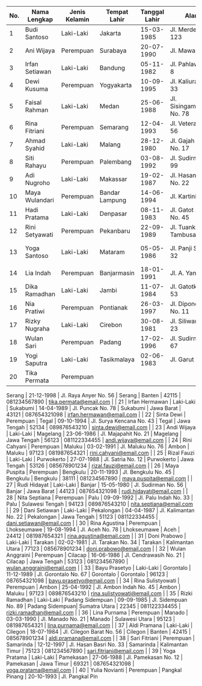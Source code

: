 | No. | Nama Lengkap         | Jenis Kelamin | Tempat Lahir     | Tanggal Lahir | Alamat                                      | Kota          | Provinsi         | Kode Pos | Nomor Telepon     | Email                              |
|-----|----------------------|---------------|------------------|---------------|---------------------------------------------|---------------|------------------|----------|-------------------|------------------------------------|
| 1   | Budi Santoso         | Laki-Laki     | Jakarta          | 15-03-1985    | Jl. Merdeka No. 123                         | Jakarta       | DKI Jakarta      | 10110    | 081234567890     | budi.santoso@email.com            |
| 2   | Ani Wijaya           | Perempuan     | Surabaya         | 20-07-1990    | Jl. Mawar No. 45                            | Surabaya      | Jawa Timur       | 60234    | 087654321098     | ani.wijaya@email.com               |
| 3   | Irfan Setiawan       | Laki-Laki     | Bandung          | 05-11-1982    | Jl. Pahlawan No. 8                          | Bandung       | Jawa Barat       | 40123    | 089876543210     | irfan.setiawan@email.com           |
| 4   | Dewi Kusuma          | Perempuan     | Yogyakarta       | 10-09-1995    | Jl. Kaliurang No. 33                        | Yogyakarta    | DI Yogyakarta    | 55281    | 081122334455     | dewi.kusuma@email.com              |
| 5   | Faisal Rahman        | Laki-Laki     | Medan            | 25-06-1988    | Jl. Sisingamangaraja No. 78                 | Medan         | Sumatra Utara    | 20245    | 081987654321     | faisal.rahman@email.com            |
| 6   | Rina Fitriani        | Perempuan     | Semarang         | 12-04-1993    | Jl. Veteran No. 56                          | Semarang      | Jawa Tengah      | 50129    | 085678901234     | rina.fitriani@email.com            |
| 7   | Ahmad Syahid         | Laki-Laki     | Malang           | 28-12-1980    | Jl. Gajah Mada No. 17                      | Malang        | Jawa Timur       | 65123    | 082345678901     | ahmad.syahid@email.com             |
| 8   | Siti Rahayu          | Perempuan     | Palembang        | 03-08-1992    | Jl. Sudirman No. 99                        | Palembang     | Sumatra Selatan | 30145    | 081234567890     | siti.rahayu@email.com              |
| 9   | Adi Nugroho          | Laki-Laki     | Makassar         | 19-02-1987    | Jl. Hasanuddin No. 22                      | Makassar      | Sulawesi Selatan| 90112    | 087654321098     | adi.nugroho@email.com              |
| 10  | Maya Wulandari       | Perempuan     | Bandar Lampung   | 14-06-1994    | Jl. Kartini No. 76                         | Bandar Lampung| Lampung          | 35121    | 089876543210     | maya.wulandari@email.com           |
| 11  | Hadi Pratama         | Laki-Laki     | Denpasar         | 08-11-1983    | Jl. Gatot Subroto No. 45                   | Denpasar      | Bali             | 80231    | 081122334455     | hadi.pratama@email.com             |
| 12  | Rini Setyawati       | Perempuan     | Pekanbaru        | 22-09-1989    | Jl. Tuanku Tambusai No. 67                 | Pekanbaru     | Riau             | 28112    | 081987654321     | rini.setyawati@email.com           |
| 13  | Yoga Santoso         | Laki-Laki     | Mataram          | 05-05-1986    | Jl. Panji Sakti No. 32                     | Mataram       | Nusa Tenggara Barat| 83125 | 085678901234     | yoga.santoso@email.com             |
| 14  | Lia Indah            | Perempuan     | Banjarmasin      | 18-01-1991    | Jl. A. Yani No. 87                         | Banjarmasin   | Kalimantan Selatan | 70118 | 081234567890     | lia.indah@email.com                |
| 15  | Dika Ramadhan        | Laki-Laki     | Jambi            | 11-07-1984    | Jl. Gatotkaca No. 53                       | Jambi         | Jambi            | 36123    | 087654321098     | dika.ramadhan@email.com            |
| 16  | Nia Pratiwi          | Perempuan     | Pontianak        | 26-03-1997    | Jl. Diponegoro No. 11                      | Pontianak     | Kalimantan Barat | 78124 | 089876543210     | nia.pratiwi@email.com              |
| 17  | Rizky Nugraha        | Laki-Laki     | Cirebon          | 30-08-1981    | Jl. Siliwangi No. 23                       | Cirebon       | Jawa Barat       | 45126    | 081122334455     | rizky.nugraha@email.com            |
| 18  | Wulan Sari           | Perempuan     | Padang           | 17-02-1996    | Jl. Sudirman No. 67                        | Padang        | Sumatra Barat    | 25132    | 081987654321     | wulan.sari@email.com               |
| 19  | Yogi Saputra         | Laki-Laki     | Tasikmalaya      | 02-06-1983    | Jl. Garut No. 34                           | Tasikmalaya   | Jawa Barat       | 46129    | 085678901234     | yogi.saputra@email.com             |
| 20  | Tika Permata         | Perempuan     |

 Serang           | 21-12-1998    | Jl. Raya Anyer No. 56                      | Serang        | Banten           | 42115    | 081234567890     | tika.permata@email.com             |
| 21  | Irfan Hermawan       | Laki-Laki     | Sukabumi         | 14-04-1989    | Jl. Puncak No. 78                          | Sukabumi      | Jawa Barat       | 43121    | 087654321098     | irfan.hermawan@email.com           |
| 22  | Sinta Dewi           | Perempuan     | Tegal            | 09-10-1994    | Jl. Surya Kencana No. 43                   | Tegal         | Jawa Tengah      | 52134    | 089876543210     | sinta.dewi@email.com               |
| 23  | Andi Wijaya          | Laki-Laki     | Magelang         | 23-06-1986    | Jl. Majapahit No. 21                       | Magelang      | Jawa Tengah      | 56123    | 081122334455     | andi.wijaya@email.com              |
| 24  | Rini Cahyani         | Perempuan     | Maluku           | 03-02-1991    | Jl. Maluku No. 76                          | Ambon         | Maluku           | 97123    | 081987654321     | rini.cahyani@email.com             |
| 25  | Rizal Fauzi          | Laki-Laki     | Purwokerto       | 27-07-1988    | Jl. Satria No. 12                          | Purwokerto    | Jawa Tengah      | 53126    | 085678901234     | rizal.fauzi@email.com              |
| 26  | Maya Puspita         | Perempuan     | Bengkulu         | 20-11-1993    | Jl. Bengkulu No. 45                        | Bengkulu      | Bengkulu         | 38111    | 081234567890     | maya.puspita@email.com             |
| 27  | Rudi Hidayat         | Laki-Laki     | Banjar           | 15-05-1980    | Jl. Sudirman No. 56                        | Banjar        | Jawa Barat       | 44123    | 087654321098     | rudi.hidayat@email.com             |
| 28  | Nita Septiana        | Perempuan     | Palu             | 09-09-1992    | Jl. Palu Indah No. 33                      | Palu          | Sulawesi Tengah | 94123    | 089876543210     | nita.septiana@email.com            |
| 29  | Dani Setiawan        | Laki-Laki     | Pekalongan       | 04-04-1987    | Jl. Kalimantan No. 22                      | Pekalongan    | Jawa Tengah      | 51123    | 081122334455     | dani.setiawan@email.com            |
| 30  | Rina Agustina        | Perempuan     | Lhokseumawe      | 19-08-1994    | Jl. Aceh No. 78                            | Lhokseumawe   | Aceh             | 24412    | 081987654321     | rina.agustina@email.com            |
| 31  | Doni Prabowo         | Laki-Laki     | Tarakan          | 02-02-1981    | Jl. Tarakan No. 34                         | Tarakan       | Kalimantan Utara | 77123 | 085678901234     | doni.prabowo@email.com             |
| 32  | Wulan Anggraini      | Perempuan     | Cilacap          | 16-06-1986    | Jl. Cendrawasih No. 21                     | Cilacap       | Jawa Tengah      | 53123    | 081234567890     | wulan.anggraini@email.com          |
| 33  | Bayu Prasetyo        | Laki-Laki     | Gorontalo        | 11-12-1989    | Jl. Gorontalo No. 67                       | Gorontalo     | Gorontalo        | 96123    | 087654321098     | bayu.prasetyo@email.com            |
| 34  | Rina Sulistyowati    | Perempuan     | Ambon            | 25-04-1992    | Jl. Ambon Indah No. 45                     | Ambon         | Maluku           | 97123    | 089876543210     | rina.sulistyowati@email.com        |
| 35  | Rizki Ramadhan       | Laki-Laki     | Padang Sidempuan | 09-09-1985    | Jl. Sidempuan No. 89                       | Padang Sidempuan| Sumatra Utara   | 22345   | 081122334455     | rizki.ramadhan@email.com           |
| 36  | Lina Purnama         | Perempuan     | Manado           | 03-03-1990    | Jl. Manado No. 21                          | Manado        | Sulawesi Utara  | 95123    | 081987654321     | lina.purnama@email.com             |
| 37  | Aldi Pramana         | Laki-Laki     | Cilegon          | 18-07-1984    | Jl. Cilegon Barat No. 56                   | Cilegon       | Banten           | 42415    | 085678901234     | aldi.pramana@email.com             |
| 38  | Sari Fitriani        | Perempuan     | Samarinda        | 12-12-1997    | Jl. Hasan Basri No. 33                     | Samarinda     | Kalimantan Timur | 75123 | 081234567890     | sari.fitriani@email.com            |
| 39  | Yoga Pratama         | Laki-Laki     | Pamekasan        | 27-06-1988    | Jl. Pamekasan No. 12                       | Pamekasan     | Jawa Timur       | 69321    | 087654321098     | yoga.pratama@email.com             |
| 40  | Yulia Novianti       | Perempuan     | Pangkal Pinang   | 20-10-1993    | Jl. Pangkal Pin

